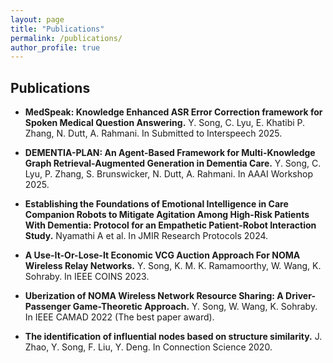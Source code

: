 ```yaml
---
layout: page
title: "Publications"
permalink: /publications/
author_profile: true
---
```


## Publications

-  **MedSpeak: Knowledge Enhanced ASR Error Correction framework for Spoken Medical Question Answering.** Y. Song, C. Lyu, E. Khatibi P. Zhang, N. Dutt, A. Rahmani. In Submitted to Interspeech 2025.

- **DEMENTIA-PLAN: An Agent-Based Framework for Multi-Knowledge Graph Retrieval-Augmented Generation in Dementia Care.** Y. Song, C. Lyu, P. Zhang, S. Brunswicker, N. Dutt, A. Rahmani. In AAAI Workshop 2025.

- **Establishing the Foundations of Emotional Intelligence in Care Companion Robots to Mitigate Agitation Among High-Risk Patients With Dementia: Protocol for an Empathetic Patient-Robot Interaction Study.** Nyamathi A et al. In JMIR Research Protocols 2024.

- **A Use-It-Or-Lose-It Economic VCG Auction Approach For NOMA Wireless Relay Networks.** Y. Song, K. M. K. Ramamoorthy, W. Wang, K. Sohraby. In IEEE COINS 2023.

- **Uberization of NOMA Wireless Network Resource Sharing: A Driver-Passenger Game-Theoretic Approach.** Y. Song, W. Wang, K. Sohraby. In IEEE CAMAD 2022 (The best paper award).

- **The identification of influential nodes based on structure similarity.** J. Zhao, Y. Song, F. Liu, Y. Deng. In Connection Science 2020.